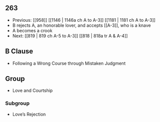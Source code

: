 ## 263
- Previous: [[958]] [[1146 | 1146a ch A to A-3]] [[1181 | 1181 ch A to A-3]] 
- B rejects A, an honorable lover, and accepts [[A-3]], who is a knave
- A becomes a crook
- Next: [[819 | 819 ch A-5 to A-3]] [[818 | 818a tr A &amp; A-4]] 

## B Clause
- Following a Wrong Course through Mistaken Judgment

## Group
- Love and Courtship

### Subgroup
- Love’s Rejection

